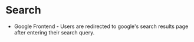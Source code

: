 # Search

* Google Frontend - Users are redirected to google's search results page after entering their search query.
